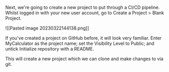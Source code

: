 Next, we're going to create a new project to put through a CI/CD pipeline.  Whilst logged in with your new user account, go to Create a Project > Blank Project.

![[Pasted image 20230322144138.png]]

If you've created a project on GitHub before, it will look very familiar.  Enter MyCalculator as the project name; set the Visibility Level to Public; and untick Initialize repository with a README.

This will create a new project which we can clone and make changes to via git.